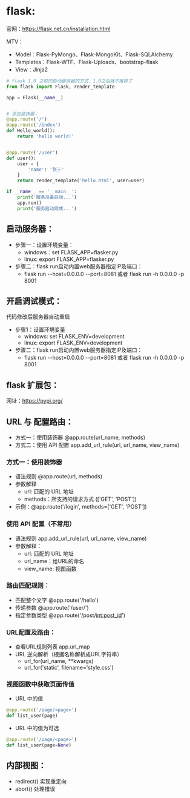 # flask:
官网：https://flask.net.cn/installation.html

MTV：
- Model：Flask-PyMongo、Flask-MongoKit、Flask-SQLAlchemy
- Templates：Flask-WTF、Flask-Uploads、bootstrap-flask
- View：Jinja2

```python
# flask 1.0 之前的启动服务器的方式，1.0之后就不推荐了
from flask import Flask, render_template

app = Flask(__name__)


# 添加装饰器：
@app.route('/')
@app.route('/index')
def Hello_world():
    return 'hello world!'


@app.route('/user')
def user():
    user = {
        'name': '张三'
    }
    return render_template('hello.html', user=user)

if __name__ == '__main__':
    print('服务准备启动...')
    app.run()
    print('服务启动完成...')

```

## 启动服务器：
- 步骤一：设置环境变量：
  - windows：set FLASK_APP=flasker.py
  - linux: export FLASK_APP=flasker.py
- 步骤二：flask run启动内置web服务器指定IP及端口：
  - flask run --host=0.0.0.0 --port=8081 或者 flask run -h 0.0.0.0 -p 8001

## 开启调试模式：
代码修改后服务器自动重启
- 步骤1：设置环境变量
  - windows: set FLASK_ENV=development
  - linux: export FLASK_ENV=development
- 步骤二：flask run启动内置web服务器指定IP及端口：
  - flask run --host=0.0.0.0 --port=8081 或者 flask run -h 0.0.0.0 -p 8001

## flask 扩展包：
网址：https://pypi.org/

## URL 与 配置路由：
- 方式一：使用装饰器 @app.route(url_name, methods)
- 方式二：使用 API 配置 app.add_url_rule(url, url_name, view_name)

### 方式一：使用装饰器
- 语法规则 @app.route(url, methods)
- 参数解释
  - url: 匹配的 URL 地址
  - methods：所支持的请求方式 (['GET', 'POST'])
- 示例：@app.route('/login', methods=['GET', 'POST'])

### 使用 API 配置（不常用）
- 语法规则 app.add_url_rule(url, url_name, view_name)
- 参数解释：
  - url: 匹配的 URL 地址
  - url_name：给URL的命名
  - view_name: 视图函数

### 路由匹配规则：
- 匹配整个文字 @app.route('/hello')
- 传递参数 @app.route('/user/<username>')
- 指定参数类型 @app.route('/post/<int:post_id>')

### URL配置及路由：
- 查看URL规则列表 app.url_map
- URL 逆向解析（根据名称解析成URL字符串）
  - url_for(url_name, **kwargs)
  - url_for('static', filename='style.css')

### 视图函数中获取页面传值
- URL 中的值
```python
@app.route('/page/<page>')
def list_user(page)
```
- URL 中的值为可选
```python
@app.route('/page/<page>')
def list_user(page=None)
```


## 内部视图：
- redirect() 实现重定向
- abort() 处理错误

